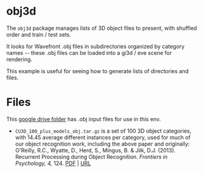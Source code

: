 # obj3d

The `obj3d` package manages lists of 3D object files to present, with shuffled order and train / test sets. 

It looks for Wavefront .obj files in subdirectories organized by category names -- these .obj files can be loaded into a gi3d / eve scene for rendering.

This example is useful for seeing how to generate lists of directories and files.

# Files

This [google drive folder](https://drive.google.com/drive/folders/13Mi9aUlF1A3sx3JaofX-qzKlxGoViT86?usp=sharing) has .obj input files for use in this env.

* `CU3D_100_plus_models_obj.tar.gz` is a set of 100 3D object categories, with 14.45 average different instances per category, used for much of our object recognition work, including the above paper and originally: O'Reilly, R.C., Wyatte, D., Herd, S., Mingus, B. & Jilk, D.J. (2013). Recurrent Processing during Object Recognition. *Frontiers in Psychology, 4,* 124. [PDF](https://ccnlab.org/papers/OReillyWyatteHerdEtAl13.pdf) | [URL](http://www.ncbi.nlm.nih.gov/pubmed/23554596)

